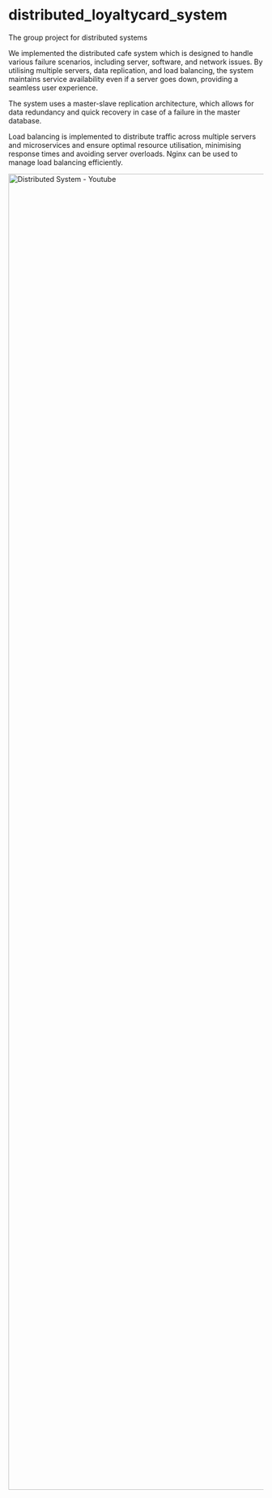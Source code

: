 # distributed_loyaltycard_system
The group project for distributed systems

We implemented the distributed cafe system which is designed to handle various failure scenarios, including server, software, and network issues. By utilising multiple servers, data replication, and load balancing, the system maintains service availability even if a server goes down, providing a seamless user experience.

The system uses a master-slave replication architecture, which allows for data redundancy and quick recovery in case of a failure in the master database.

Load balancing is implemented to distribute traffic across multiple servers and microservices and ensure optimal resource utilisation, minimising response times and avoiding server overloads. Nginx can be used to manage load balancing efficiently.
    
<img width="2592" alt="Distributed System - Youtube" src="https://github.com/Weiwei-Wan/Cafe_chains_microservice_system/assets/74362292/d9f889d5-d1f0-4ea3-8b28-03fe3636e128">
